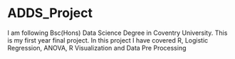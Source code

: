 # ADDS_Project
I am following Bsc(Hons) Data Science Degree in Coventry University. This is my first year final project. In this project I have covered R, Logistic Regression, ANOVA, R Visualization and Data Pre Processing
